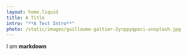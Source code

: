```yaml
---
layout: home.liquid
title: A Title
intro: "**A Test Intro**"
photo: /static/images/guillaume-galtier-3yrppyqpoci-unsplash.jpg
---
```

I _am_ **markdown**